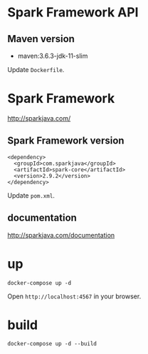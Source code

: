 # Spark Framework API

## Maven version

- maven:3.6.3-jdk-11-slim

Update `Dockerfile`.

# Spark Framework

http://sparkjava.com/

## Spark Framework version

```
<dependency>
  <groupId>com.sparkjava</groupId>
  <artifactId>spark-core</artifactId>
  <version>2.9.2</version>
</dependency>
```

Update `pom.xml`.

## documentation

http://sparkjava.com/documentation

# up

```
docker-compose up -d
```

Open `http://localhost:4567` in your browser.

# build

```
docker-compose up -d --build
```
